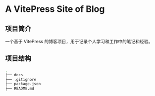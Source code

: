 # A VitePress Site of Blog

## 项目简介

一个基于 VitePress 的博客项目，用于记录个人学习和工作中的笔记和经验。

## 项目结构

```bash
.
├── docs
├── .gitignore
├── package.json
├── README.md
```
